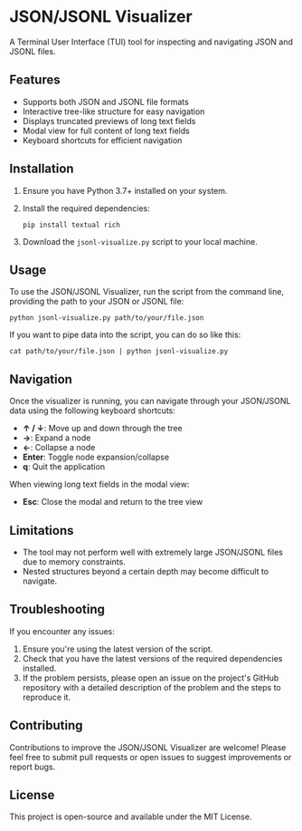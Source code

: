 # JSON/JSONL Visualizer

A Terminal User Interface (TUI) tool for inspecting and navigating JSON and JSONL files.

## Features

- Supports both JSON and JSONL file formats
- Interactive tree-like structure for easy navigation
- Displays truncated previews of long text fields
- Modal view for full content of long text fields
- Keyboard shortcuts for efficient navigation

## Installation

1. Ensure you have Python 3.7+ installed on your system.

2. Install the required dependencies:

   ```
   pip install textual rich
   ```

3. Download the `jsonl-visualize.py` script to your local machine.

## Usage

To use the JSON/JSONL Visualizer, run the script from the command line, providing the path to your JSON or JSONL file:

```
python jsonl-visualize.py path/to/your/file.json
```

If you want to pipe data into the script, you can do so like this:

```
cat path/to/your/file.json | python jsonl-visualize.py
```

## Navigation

Once the visualizer is running, you can navigate through your JSON/JSONL data using the following keyboard shortcuts:

- **↑ / ↓**: Move up and down through the tree
- **→**: Expand a node
- **←**: Collapse a node
- **Enter**: Toggle node expansion/collapse
- **q**: Quit the application

When viewing long text fields in the modal view:

- **Esc**: Close the modal and return to the tree view

## Limitations

- The tool may not perform well with extremely large JSON/JSONL files due to memory constraints.
- Nested structures beyond a certain depth may become difficult to navigate.

## Troubleshooting

If you encounter any issues:

1. Ensure you're using the latest version of the script.
2. Check that you have the latest versions of the required dependencies installed.
3. If the problem persists, please open an issue on the project's GitHub repository with a detailed description of the problem and the steps to reproduce it.

## Contributing

Contributions to improve the JSON/JSONL Visualizer are welcome! Please feel free to submit pull requests or open issues to suggest improvements or report bugs.

## License

This project is open-source and available under the MIT License.